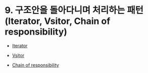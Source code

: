 # 9. 구조안을 돌아다니며 처리하는 패턴(Iterator, Vsitor, Chain of responsibility)

- [Iterator](9-01/README.md)


- [Vsitor](9-02/README.md)


- [Chain of responsibility](9-03/README.md)
